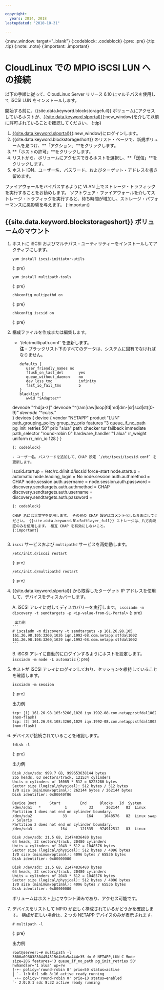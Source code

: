 ```yaml
---

copyright:
  years: 2014, 2018
lastupdated: "2018-10-31"

---
```

{:new_window: target="_blank"}
{:codeblock: .codeblock}
{:pre: .pre}
{:tip: .tip}
{:note: .note}
{:important: .important}

# CloudLinux での MPIO iSCSI LUN への接続

以下の手順に従って、CloudLinux Server リリース 6.10 にマルチパスを使用して iSCSI LUN をインストールします。

開始する前に、{{site.data.keyword.blockstoragefull}} ボリュームにアクセスしているホストが、[{{site.data.keyword.slportal}}](https://control.softlayer.com/){:new_window}を介して以前に許可されていることを確認してください。
{:tip}

1. [{{site.data.keyword.slportal}}](https://control.softlayer.com/){:new_window}にログインします。
2. {{site.data.keyword.blockstorageshort}} のリスト・ページで、新規ボリュームを見つけ、**「アクション」**をクリックします。
3. **「ホストの許可」**をクリックします。
4. リストから、ボリュームにアクセスできるホストを選択し、**「送信」**をクリックします。
5. ホスト IQN、ユーザー名、パスワード、およびターゲット・アドレスを書き留めます。

ファイアウォールをバイパスするように VLAN 上でストレージ・トラフィックを実行することをお勧めします。 ソフトウェア・ファイアウォールを介してストレージ・トラフィックを実行すると、待ち時間が増加し、ストレージ・パフォーマンスに悪影響を与えます。
{:important}

## {{site.data.keyword.blockstorageshort}} ボリュームのマウント

1. ホストに iSCSI およびマルチパス・ユーティリティーをインストールしてアクティブにします。
   ```
   yum install iscsi-initiator-utils
   ```
   {: pre}

   ```
   yum install multipath-tools

   ```
   {: pre}

   ```
   chkconfig multipathd on
   ```
   {: pre}

   ```
   chkconfig iscsid on
   ```
   {: pre}

2. 構成ファイルを作成または編集します。
   - '/etc/multipath.conf' を更新します。 <br/>**注** - ブラックリスト下のすべてのデータは、システムに固有でなければなりません。
     ```
     defaults {
        user_friendly_names no
        flush_on_last_del       yes
        queue_without_daemon    no
        dev_loss_tmo            infinity
        fast_io_fail_tmo        5
     }
     blacklist {
        wwid "SAdaptec*"
   devnode "^hd[a-z]"
   devnode "^(ram|raw|loop|fd|md|dm-|sr|scd|st)[0-9]*"
        devnode "^cciss.*"  
   }
   devices {
     device {
        vendor "NETAPP"
   product "LUN"
   path_grouping_policy group_by_prio
   features "3 queue_if_no_path pg_init_retries 50"
   prio "alua"
   path_checker tur
   failback immediate
   path_selector "round-robin 0"
   hardware_handler "1 alua"
   rr_weight uniform
   rr_min_io 128
   }
     }
     ```
     {: codeblock}

   - ユーザー名、パスワードを追加して、CHAP 設定 `/etc/iscsi/iscsid.conf` を更新します。

     ```
     iscsid.startup = /etc/rc.d/init.d/iscsid force-start
     node.startup = automatic
     node.leading_login = No
     node.session.auth.authmethod = CHAP
     node.session.auth.username = <USER NAME VALUE FROM PORTAL>
     node.session.auth.password = <PASSWORD VALUE FROM PORTAL>
     discovery.sendtargets.auth.authmethod = CHAP
     discovery.sendtargets.auth.username = <USER NAME VALUE FROM PORTAL>
     discovery.sendtargets.auth.password = <PASSWORD VALUE FROM PORTAL>
     ```
     {: codeblock}

     CHAP 名には大文字を使用します。 その他の CHAP 設定はコメント化したままにしてください。 {{site.data.keyword.BluSoftlayer_full}} ストレージは、片方向認証のみを使用します。 相互 CHAP を有効にしないこと。
     {:important}


3. `iscsi` サービスおよび `multipathd` サービスを再始動します。
   ```
   /etc/init.d/iscsi restart   
   ```
   {: pre}

   ```
   /etc/init.d/multipathd restart   
   ```
   {: pre}

4. {{site.data.keyword.slportal}} から取得したターゲット IP アドレスを使用して、デバイスをディスカバーします。

     A. iSCSI アレイに対してディスカバリーを実行します。
       ```
       iscsiadm -m discovery -t sendtargets -p <ip-value-from-SL-Portal>
       ```
       {: pre}

        出力例
       ```
       # iscsiadm -m discovery -t sendtargets -p 161.26.98.105
       161.26.98.105:3260,1026 iqn.1992-08.com.netapp:stfdal1002
       161.26.98.108:3260,1029 iqn.1992-08.com.netapp:stfdal1002
       ```

     B. iSCSI アレイに自動的にログインするようにホストを設定します。
       ```
       iscsiadm -m node -L automatic
       ```
       {: pre}

5. ホストが iSCSI アレイにログインしており、セッションを維持していることを確認します。
   ```
   iscsiadm -m session
   ```
   {: pre}

   出力例
   ```
   tcp: [1] 161.26.98.105:3260,1026 iqn.1992-08.com.netapp:stfdal1002 (non-flash)
   tcp: [2] 161.26.98.108:3260,1029 iqn.1992-08.com.netapp:stfdal1002 (non-flash)
   ```


6. デバイスが接続されていることを確認します。
   ```
   fdisk -l
   ```
   {: pre}

   出力例
   ```
   Disk /dev/sda: 999.7 GB, 999653638144 bytes
   255 heads, 63 sectors/track, 121534 cylinders
   Units = cylinders of 16065 * 512 = 8225280 bytes
   Sector size (logical/physical): 512 bytes / 512 bytes
   I/O size (minimum/optimal): 262144 bytes / 262144 bytes
   Disk identifier: 0x00040f06

   Device Boot      Start         End      Blocks   Id  System
   /dev/sda1   *           1          33      262144   83  Linux
   Partition 1 does not end on cylinder boundary.
   /dev/sda2              33         164     1048576   82  Linux swap / Solaris
   Partition 2 does not end on cylinder boundary.
   /dev/sda3             164      121535   974912512   83  Linux

   Disk /dev/sdb: 21.5 GB, 21474836480 bytes
   64 heads, 32 sectors/track, 20480 cylinders
   Units = cylinders of 2048 * 512 = 1048576 bytes
   Sector size (logical/physical): 512 bytes / 4096 bytes
   I/O size (minimum/optimal): 4096 bytes / 65536 bytes
   Disk identifier: 0x00000000

   Disk /dev/sdc: 21.5 GB, 21474836480 bytes
   64 heads, 32 sectors/track, 20480 cylinders
   Units = cylinders of 2048 * 512 = 1048576 bytes
   Sector size (logical/physical): 512 bytes / 4096 bytes
   I/O size (minimum/optimal): 4096 bytes / 65536 bytes
   Disk identifier: 0x00000000
   ```

   ボリュームはホスト上にマウント済みであり、アクセス可能です。

7. デバイスをリストして MPIO が正しく構成されているかどうかを確認します。 構成が正しい場合は、2 つの NETAPP デバイスのみが表示されます。

   ```
   # multipath -l
   ```
   {: pre}

   出力例
   ```
   root@server:~# multipath -l
   3600a098038304454515d4b6a5a444e35 dm-0 NETAPP,LUN C-Mode
   size=20G features='3 queue_if_no_path pg_init_retries 50' hwhandler='1 alua' wp=rw
   |-+- policy='round-robin 0' prio=50 status=active
   | `- 1:0:0:1 sdb 8:16 active ready running
   `-+- policy='round-robin 0' prio=10 status=enabled
   `- 2:0:0:1 sdc 8:32 active ready running
   ```
